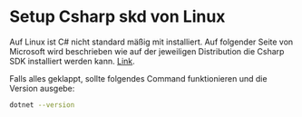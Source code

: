 # Setup Csharp skd von Linux 

Auf Linux ist C# nicht standard mäßig mit installiert. Auf folgender Seite von Microsoft
wird beschrieben wie auf der jeweiligen Distribution die Csharp SDK installiert werden kann.
[Link](https://learn.microsoft.com/en-us/dotnet/core/install/linux).

Falls alles geklappt, sollte folgendes Command funktionieren und die Version ausgebe:

```bash
dotnet --version
```